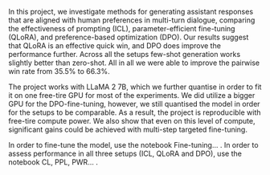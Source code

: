 In this project, we investigate methods for generating assistant responses that are aligned with human preferences in multi-turn dialogue, comparing the effectiveness of prompting (ICL), parameter-efficient fine-tuning (QLoRA), and preference-based optimization (DPO). Our results suggest that QLoRA is an effective quick win, and DPO does improve the performance further. Across all the setups few-shot generation works slightly better than zero-shot. All in all we were able to improve the pairwise win rate from 35.5% to 66.3%.

The project works with LLaMA 2 7B, which we further quantise in order to fit it on one free-tire GPU for most of the experiments. We did utilize a bigger GPU for the DPO-fine-tuning, however, we still quantised the model in order for the setups to be comparable. As a result, the project is reproducible with free-tire compute power. We also show that even on this level of compute, significant gains could be achieved with multi-step targeted fine-tuning. 

In order to fine-tune the model, use the notebook Fine-tuning... . In order to assess performance in all three setups (ICL, QLoRA and DPO), use the notebook CL, PPL, PWR... . 
